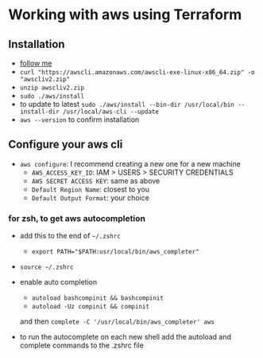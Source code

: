 # Working with aws using Terraform

## Installation

- [follow me](https://docs.aws.amazon.com/cli/latest/userguide/getting-started-install.html)
- `curl "https://awscli.amazonaws.com/awscli-exe-linux-x86_64.zip" -o "awscliv2.zip"`
- `unzip awscliv2.zip`
- `sudo ./aws/install`
- to update to latest `sudo ./aws/install --bin-dir /usr/local/bin --install-dir /usr/local/aws-cli --update`
- `aws --version` to confirm installation

## Configure your aws cli

- `aws configure`: I recommend creating a new one for a new machine
  - `AWS_ACCESS_KEY_ID`: IAM > USERS > SECURITY CREDENTIALS
  - `AWS SECRET ACCESS KEY`: same as above
  - `Default Region Name`: closest to you  
  - `Default Output Format`: your choice

### for zsh, to get aws autocompletion

- add this to the end of `~/.zshrc`
  - `export PATH="$PATH:usr/local/bin/aws_completer"`
- `source ~/.zshrc`
- enable auto completion
  - `autoload bashcompinit && bashcompinit`
  - `autoload -Uz compinit && compinit`

  and then `complete -C '/usr/local/bin/aws_completer' aws`
- to run the autocomplete on each new shell add the autoload and complete commands to the .zshrc file
